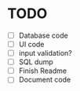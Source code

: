 # TODO

- [ ] Database code
- [ ] UI code
- [ ] input validation?
- [ ] SQL dump
- [ ] Finish Readme
- [ ] Document code